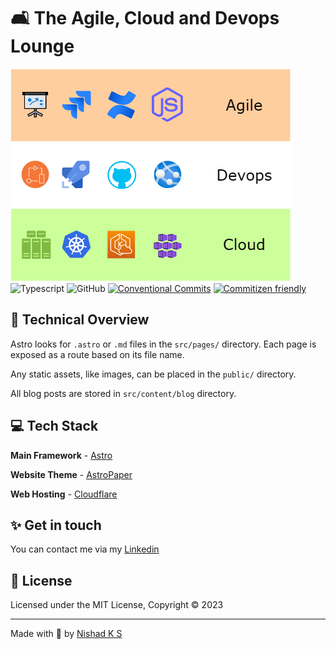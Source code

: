 # 🛋️ The Agile, Cloud and Devops Lounge

![The Agile, Cloud and Devops Lounge](public/blog-og.png)
![Typescript](https://img.shields.io/badge/TypeScript-007ACC?style=for-the-badge&logo=typescript&logoColor=white)
![GitHub](https://img.shields.io/github/license/satnaing/astro-paper?color=%232F3741&style=for-the-badge)
[![Conventional Commits](https://img.shields.io/badge/Conventional%20Commits-1.0.0-%23FE5196?logo=conventionalcommits&logoColor=white&style=for-the-badge)](https://conventionalcommits.org)
[![Commitizen friendly](https://img.shields.io/badge/commitizen-friendly-brightgreen.svg?style=for-the-badge)](http://commitizen.github.io/cz-cli/)

## 🚀 Technical Overview

Astro looks for `.astro` or `.md` files in the `src/pages/` directory. Each page is exposed as a route based on its file name.

Any static assets, like images, can be placed in the `public/` directory.

All blog posts are stored in `src/content/blog` directory.

## 💻 Tech Stack

**Main Framework** - [Astro](https://astro.build/)

**Website Theme** - [AstroPaper](https://astro.build/themes/details/astro-paper/)

**Web Hosting** - [Cloudflare](https://www.cloudflare.com/)

## ✨ Get in touch

You can contact me via my [Linkedin](www.linkedin.com/in/nishadsaithaly)

## 📜 License

Licensed under the MIT License, Copyright © 2023

---

Made with 🤍 by [Nishad K S](https://nishad.link)
